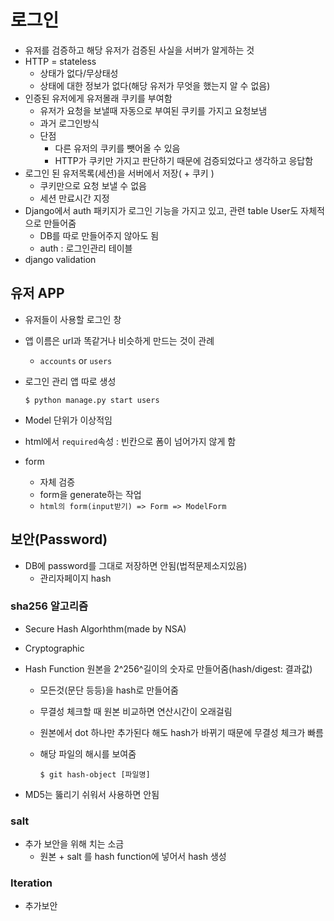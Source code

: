 # 로그인

* 유저를 검증하고 해당 유저가 검증된 사실을 서버가 알게하는 것
* HTTP = stateless
  * 상태가 없다/무상태성
  * 상태에 대한 정보가 없다(해당 유저가 무엇을 했는지 알 수 없음)
* 인증된 유저에게 유저몰래 쿠키를 부여함
  * 유저가 요청을 보낼때 자동으로 부여된 쿠키를 가지고 요청보냄
  * 과거 로그인방식
  * 단점
    * 다른 유저의 쿠키를 뺏어올 수 있음
    * HTTP가 쿠키만 가지고 판단하기 때문에 검증되었다고 생각하고 응답함
* 로그인 된 유저목록(세션)을 서버에서 저장( + 쿠키 )
  * 쿠키만으로 요청 보낼 수 없음
  * 세션 만료시간 지정
* Django에서 auth 패키지가 로그인 기능을 가지고 있고, 관련 table User도 자체적으로 만들어줌
  * DB를 따로 만들어주지 않아도 됨
  * auth : 로그인관리 테이블
* django validation

## 유저 APP

* 유저들이 사용할 로그인 창

* 앱 이름은 url과 똑같거나 비슷하게 만드는 것이 관례

  * `accounts` or `users`

* 로그인 관리 앱 따로 생성

  ```git
  $ python manage.py start users
  ```

* Model 단위가 이상적임

* html에서 `required`속성 : 빈칸으로 폼이 넘어가지 않게 함

* form

  * 자체 검증
  * form을 generate하는 작업
  * `html의 form(input받기) => Form => ModelForm`

## 보안(Password)

* DB에 password를 그대로 저장하면 안됨(법적문제소지있음)
  * 관리자페이지 hash

### sha256 알고리즘

* Secure Hash Algorhthm(made by NSA)

* Cryptographic

* Hash Function 원본을 2^256^길이의 숫자로 만들어줌(hash/digest: 결과값)

  * 모든것(문단 등등)을 hash로 만들어줌

  * 무결성 체크할 때 원본 비교하면 연산시간이 오래걸림

  * 원본에서 dot 하나만 추가된다 해도 hash가 바뀌기 때문에 무결성 체크가 빠름

  * 해당 파일의 해시를 보여줌

    ```git
    $ git hash-object [파일명]
    ```

* MD5는 뚫리기 쉬워서 사용하면 안됨

### salt

* 추가 보안을 위해 치는 소금
  * 원본 + salt 를 hash function에 넣어서 hash 생성

### Iteration

* 추가보안





